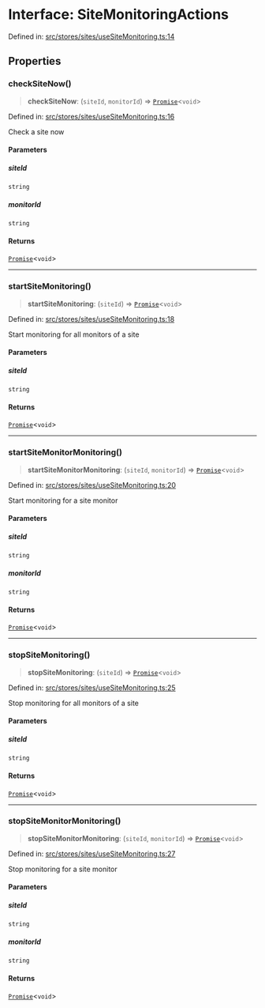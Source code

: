 # Interface: SiteMonitoringActions

Defined in: [src/stores/sites/useSiteMonitoring.ts:14](https://github.com/Nick2bad4u/Uptime-Watcher/blob/main/src/stores/sites/useSiteMonitoring.ts#L14)

## Properties

### checkSiteNow()

> **checkSiteNow**: (`siteId`, `monitorId`) => [`Promise`](https://developer.mozilla.org/docs/Web/JavaScript/Reference/Global_Objects/Promise)\<`void`\>

Defined in: [src/stores/sites/useSiteMonitoring.ts:16](https://github.com/Nick2bad4u/Uptime-Watcher/blob/main/src/stores/sites/useSiteMonitoring.ts#L16)

Check a site now

#### Parameters

##### siteId

`string`

##### monitorId

`string`

#### Returns

[`Promise`](https://developer.mozilla.org/docs/Web/JavaScript/Reference/Global_Objects/Promise)\<`void`\>

***

### startSiteMonitoring()

> **startSiteMonitoring**: (`siteId`) => [`Promise`](https://developer.mozilla.org/docs/Web/JavaScript/Reference/Global_Objects/Promise)\<`void`\>

Defined in: [src/stores/sites/useSiteMonitoring.ts:18](https://github.com/Nick2bad4u/Uptime-Watcher/blob/main/src/stores/sites/useSiteMonitoring.ts#L18)

Start monitoring for all monitors of a site

#### Parameters

##### siteId

`string`

#### Returns

[`Promise`](https://developer.mozilla.org/docs/Web/JavaScript/Reference/Global_Objects/Promise)\<`void`\>

***

### startSiteMonitorMonitoring()

> **startSiteMonitorMonitoring**: (`siteId`, `monitorId`) => [`Promise`](https://developer.mozilla.org/docs/Web/JavaScript/Reference/Global_Objects/Promise)\<`void`\>

Defined in: [src/stores/sites/useSiteMonitoring.ts:20](https://github.com/Nick2bad4u/Uptime-Watcher/blob/main/src/stores/sites/useSiteMonitoring.ts#L20)

Start monitoring for a site monitor

#### Parameters

##### siteId

`string`

##### monitorId

`string`

#### Returns

[`Promise`](https://developer.mozilla.org/docs/Web/JavaScript/Reference/Global_Objects/Promise)\<`void`\>

***

### stopSiteMonitoring()

> **stopSiteMonitoring**: (`siteId`) => [`Promise`](https://developer.mozilla.org/docs/Web/JavaScript/Reference/Global_Objects/Promise)\<`void`\>

Defined in: [src/stores/sites/useSiteMonitoring.ts:25](https://github.com/Nick2bad4u/Uptime-Watcher/blob/main/src/stores/sites/useSiteMonitoring.ts#L25)

Stop monitoring for all monitors of a site

#### Parameters

##### siteId

`string`

#### Returns

[`Promise`](https://developer.mozilla.org/docs/Web/JavaScript/Reference/Global_Objects/Promise)\<`void`\>

***

### stopSiteMonitorMonitoring()

> **stopSiteMonitorMonitoring**: (`siteId`, `monitorId`) => [`Promise`](https://developer.mozilla.org/docs/Web/JavaScript/Reference/Global_Objects/Promise)\<`void`\>

Defined in: [src/stores/sites/useSiteMonitoring.ts:27](https://github.com/Nick2bad4u/Uptime-Watcher/blob/main/src/stores/sites/useSiteMonitoring.ts#L27)

Stop monitoring for a site monitor

#### Parameters

##### siteId

`string`

##### monitorId

`string`

#### Returns

[`Promise`](https://developer.mozilla.org/docs/Web/JavaScript/Reference/Global_Objects/Promise)\<`void`\>
